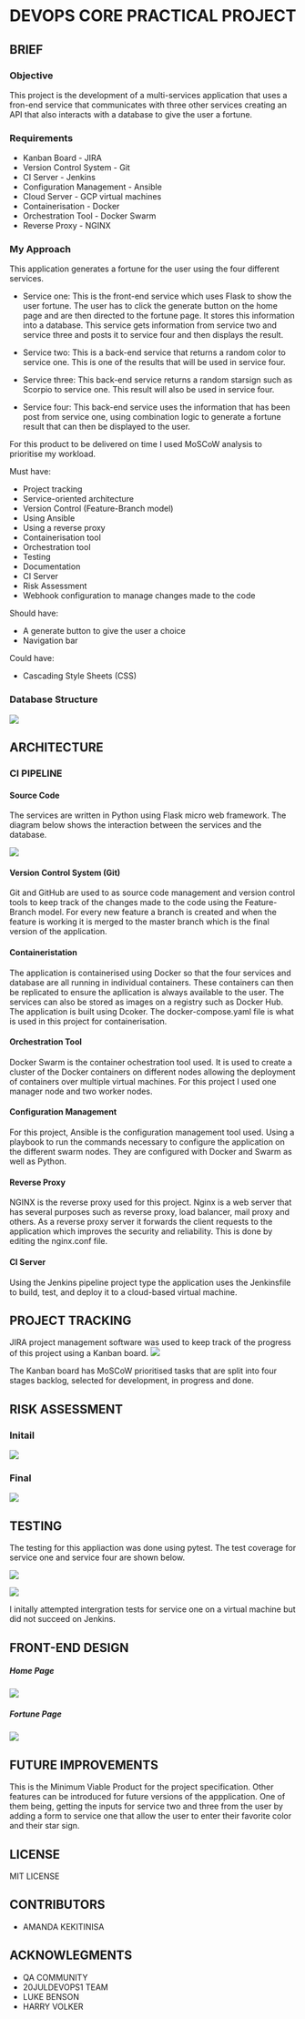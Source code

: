 # DEVOPS CORE PRACTICAL PROJECT

## BRIEF
### Objective
This project is the development of a multi-services application that uses a fron-end service that communicates with three other services creating an API that also interacts with a database to give the user a fortune.

### Requirements
- Kanban Board - JIRA
- Version Control System - Git
- CI Server - Jenkins
- Configuration Management - Ansible
- Cloud Server - GCP virtual machines
- Containerisation - Docker
- Orchestration Tool - Docker Swarm
- Reverse Proxy - NGINX
  
### My Approach
This application generates a fortune for the user using the four different services.
* Service one: This is the front-end service which uses Flask to show the user fortune. The user has to click the generate button on the home page and are then directed to the fortune page. It stores this information into a database. This service gets information from service two and service three and posts it to service four and then displays the result.
    
* Service two: This is a back-end service that returns a random color to service one. This is one of the results that will be used in service four.
  
* Service three: This back-end service returns a random starsign such as Scorpio to service one. This result will also be used in service four.
  
* Service four: This back-end service uses the information that has been post from service one, using combination logic to generate a fortune result that can then be displayed to the user.
  
For this product to be delivered on time I used MoSCoW analysis to prioritise my workload. 

Must have:
- Project tracking
- Service-oriented architecture
- Version Control (Feature-Branch model)
- Using Ansible
- Using a reverse proxy 
-  Containerisation tool
-  Orchestration tool
-  Testing
-  Documentation
-  CI Server
-  Risk Assessment
-  Webhook configuration to manage changes made to the code

Should have:
- A generate button to give the user a choice
- Navigation bar
  
Could have:
- Cascading Style Sheets (CSS)
  
### Database Structure

![](https://github.com/K1610174/QA-SFIA2/blob/master/images/database.PNG)

## ARCHITECTURE
### CI PIPELINE
#### Source Code
The services are written in Python using Flask micro web framework. The diagram below shows the interaction between the services and the database.

![](https://github.com/K1610174/QA-SFIA2/blob/master/images/app_structure.PNG)
 
#### Version Control System (Git)
Git and GitHub are used to as source code management and version control tools to keep track of the changes made to the code using the Feature-Branch model.
For every new feature a branch is created and when the feature is working it is merged to the master branch which is the final version of the application.

#### Containeristation
The application is containerised using Docker so that the four services and database are all running in individual containers. These containers can then be replicated to ensure the apllication is always available to the user. The services can also be stored as images on a registry such as Docker Hub. The application is built using Dcoker. The docker-compose.yaml file is what is used in this project for containerisation.

#### Orchestration Tool
Docker Swarm is the container ochestration tool used. It is used to create a cluster of the Docker containers on different nodes allowing the deployment of containers over multiple virtual machines. For this project I used one manager node and two worker nodes.

#### Configuration Management
For this project, Ansible is the configuration management tool used. Using a playbook to run the commands necessary to configure the application on the  different swarm nodes. They are configured with Docker and Swarm as well as Python.

#### Reverse Proxy
NGINX is the reverse proxy used for this project. Nginx is a web server that has several purposes such as reverse proxy, load balancer, mail proxy and others.
As a reverse proxy server it forwards the client requests to the application which improves the security and reliability. This is done by editing the nginx.conf file.

#### CI Server
Using the Jenkins pipeline project type the application uses the Jenkinsfile to build, test, and deploy it to a cloud-based virtual machine.

## PROJECT TRACKING
JIRA project management software was used to keep track of the progress of this project using a Kanban board.
![](https://github.com/K1610174/QA-SFIA2/blob/master/images/kanban_backlog.PNG)

The Kanban board has MoSCoW prioritised tasks that are split into four stages backlog, selected for development, in progress and done.
## RISK ASSESSMENT
### Initail

![](https://github.com/K1610174/QA-SFIA2/blob/master/images/inital_risk_assessment.PNG)

### Final

![](https://github.com/K1610174/QA-SFIA2/blob/master/images/final_risk_assessment.PNG)

## TESTING 
The testing for this appliaction was done using pytest.
The test coverage for service one and service four are shown below.

![](https://github.com/K1610174/QA-SFIA2/blob/master/images/service1_test_cov.PNG)

![](https://github.com/K1610174/QA-SFIA2/blob/master/images/service4_test_cov.PNG)

I initally attempted intergration tests for service one on a virtual machine but did not succeed on Jenkins.  
## FRONT-END DESIGN
##### Home Page

![](https://github.com/K1610174/QA-SFIA2/blob/master/images/home_page.PNG)

##### Fortune Page

![](https://github.com/K1610174/QA-SFIA2/blob/master/images/fortune_page.PNG)

## FUTURE IMPROVEMENTS
This is the Minimum Viable Product for the project specification. Other features can be introduced for future versions of the appplication. One of them being, getting the inputs for service two and three from the user by adding a form to service one that allow the user to enter their favorite color and their star sign.

## LICENSE
MIT LICENSE

## CONTRIBUTORS
- AMANDA KEKITINISA

## ACKNOWLEGMENTS
- QA COMMUNITY
- 20JULDEVOPS1 TEAM
- LUKE BENSON
- HARRY VOLKER